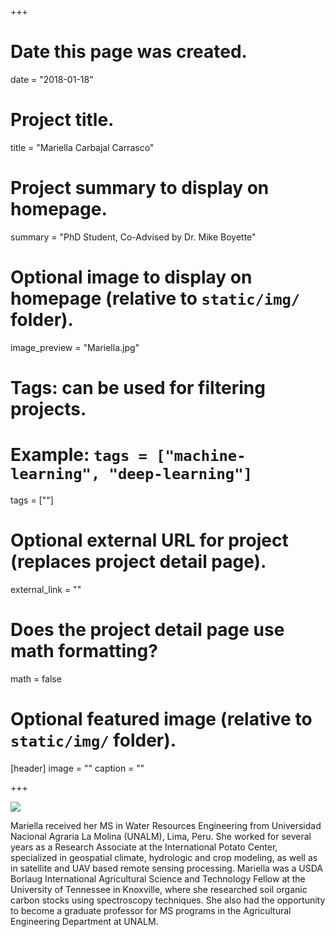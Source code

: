+++
# Date this page was created.
date = "2018-01-18"

# Project title.
title = "Mariella Carbajal Carrasco"

# Project summary to display on homepage.
summary = "PhD Student, Co-Advised by Dr. Mike Boyette"

# Optional image to display on homepage (relative to `static/img/` folder).
image_preview = "Mariella.jpg"

# Tags: can be used for filtering projects.
# Example: `tags = ["machine-learning", "deep-learning"]`
tags = [""]

# Optional external URL for project (replaces project detail page).
external_link = ""

# Does the project detail page use math formatting?
math = false

# Optional featured image (relative to `static/img/` folder).
[header]
image = ""
caption = ""

+++

![](/img/Mariella.jpg)

Mariella received her MS in Water Resources Engineering from Universidad Nacional Agraria La Molina (UNALM), Lima, Peru. She worked for several years as a Research Associate at the International Potato Center, specialized in geospatial climate, hydrologic and crop modeling, as well as in satellite and UAV based remote sensing processing. Mariella was a USDA Borlaug International Agricultural Science and Technology Fellow at the University of Tennessee in Knoxville, where she researched soil organic carbon stocks using spectroscopy techniques. She also had the opportunity to become a graduate professor for MS programs in the Agricultural Engineering Department at UNALM.
